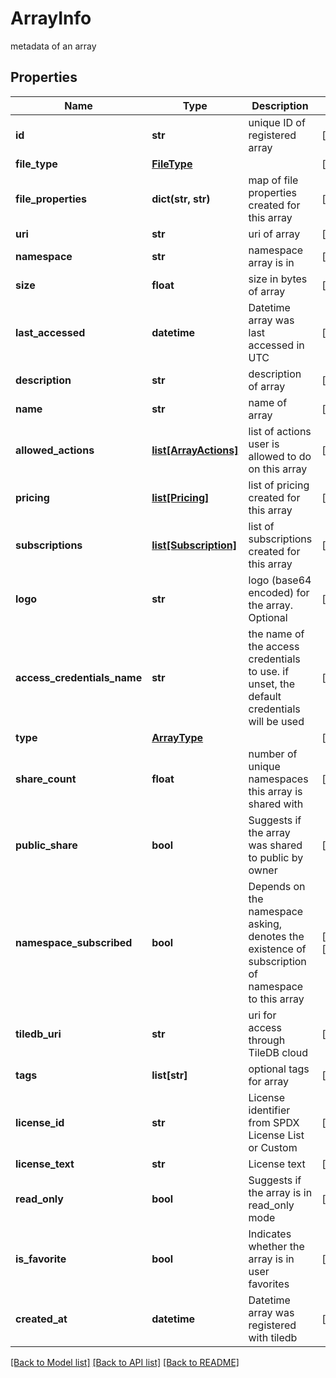 # ArrayInfo

metadata of an array

## Properties

| Name                        | Type                                      | Description                                                                                       | Notes                 |
| --------------------------- | ----------------------------------------- | ------------------------------------------------------------------------------------------------- | --------------------- |
| **id**                      | **str**                                   | unique ID of registered array                                                                     | [optional]            |
| **file_type**               | [**FileType**](FileType.md)               |                                                                                                   | [optional]            |
| **file_properties**         | **dict(str, str)**                        | map of file properties created for this array                                                     | [optional]            |
| **uri**                     | **str**                                   | uri of array                                                                                      | [optional]            |
| **namespace**               | **str**                                   | namespace array is in                                                                             | [optional]            |
| **size**                    | **float**                                 | size in bytes of array                                                                            | [optional]            |
| **last_accessed**           | **datetime**                              | Datetime array was last accessed in UTC                                                           | [optional]            |
| **description**             | **str**                                   | description of array                                                                              | [optional]            |
| **name**                    | **str**                                   | name of array                                                                                     | [optional]            |
| **allowed_actions**         | [**list[ArrayActions]**](ArrayActions.md) | list of actions user is allowed to do on this array                                               | [optional]            |
| **pricing**                 | [**list[Pricing]**](Pricing.md)           | list of pricing created for this array                                                            | [optional]            |
| **subscriptions**           | [**list[Subscription]**](Subscription.md) | list of subscriptions created for this array                                                      | [optional]            |
| **logo**                    | **str**                                   | logo (base64 encoded) for the array. Optional                                                     | [optional]            |
| **access_credentials_name** | **str**                                   | the name of the access credentials to use. if unset, the default credentials will be used         | [optional]            |
| **type**                    | [**ArrayType**](ArrayType.md)             |                                                                                                   | [optional]            |
| **share_count**             | **float**                                 | number of unique namespaces this array is shared with                                             | [optional]            |
| **public_share**            | **bool**                                  | Suggests if the array was shared to public by owner                                               | [optional]            |
| **namespace_subscribed**    | **bool**                                  | Depends on the namespace asking, denotes the existence of subscription of namespace to this array | [optional] [readonly] |
| **tiledb_uri**              | **str**                                   | uri for access through TileDB cloud                                                               | [optional]            |
| **tags**                    | **list[str]**                             | optional tags for array                                                                           | [optional]            |
| **license_id**              | **str**                                   | License identifier from SPDX License List or Custom                                               | [optional]            |
| **license_text**            | **str**                                   | License text                                                                                      | [optional]            |
| **read_only**               | **bool**                                  | Suggests if the array is in read_only mode                                                        | [optional]            |
| **is_favorite**             | **bool**                                  | Indicates whether the array is in user favorites                                                  | [optional]            |
| **created_at**              | **datetime**                              | Datetime array was registered with tiledb                                                         | [optional]            |

[[Back to Model list]](../README.md#documentation-for-models) [[Back to API list]](../README.md#documentation-for-api-endpoints) [[Back to README]](../README.md)
